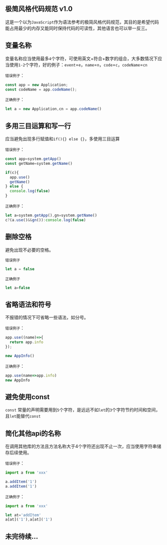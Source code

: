 ## 极简风格代码规范 v1.0

这是一个以为`JavaScript`作为语法参考的极简风格代码规范，其目的是希望代码能占用最少的内存又能同时保持代码的可读性，其他语言也可以举一反三。

## 变量名称

变量名称应当使用最多`4`个字符，可使用英文+符合+数字的组合，大多数情况下应当使用`1-2`个字符，好的例子：`event`=`e`，`name`=`n`，`code`=`c`，`codeName`=`cn`

`错误例子`：
```javascript
const app = new Application;
const codeName = app.codeName();

```
`正确例子`：
```javascript
let a = new Application,cn = app.codeName()
```

## 多用三目运算和写一行

应当避免出现多行赋值和`if(){} else {}`，多使用三目运算

`错误例子`：
```javascript
const app=system.getApp()
const getName=system.getName()

if(c){
  app.use()
  getName()
} else {
  console.log(false)
}
```

`正确例子`：
```javascript
let a=system.getApp(),gn=system.getName()
c?(a.use()&&gn()):console.log(false)
```

## 删除空格

避免出现不必要的空格。

`错误例子`
```javascript
let a = false
```

`正确例子`
```javascript
let a=false
```

## 省略语法和符号

不报错的情况下可省略一些语法，如分号。

`错误例子`：
```javascript
app.use((name)=>{
  return app.info
});

new AppInfo()
```

`正确例子`：
```javascript
app.use(name=>app.info)
new AppInfo
```

## 避免使用const

`const` 常量的声明需要用到`5`个字符，是远远不如`let`的`3`个字符节约时间和空间，且`let`能替代`const`

## 简化其他api的名称

在调用其他库的方法且方法名称大于4个字符还出现不止一次，应当使用字符串储存后续使用。

`错误例子`：
```javascript
import a from 'xxx'

a.addItem('1')
a.addItem('1')
```

`正确例子`：
```javascript
import a from 'xxx'

let at='addItem'
a[at]('1'),a[at]('1')
```

## 未完待续...
